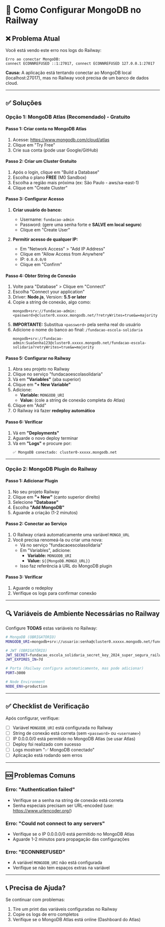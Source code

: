 # 🔧 Como Configurar MongoDB no Railway

## ❌ Problema Atual

Você está vendo este erro nos logs do Railway:
```
Erro ao conectar MongoDB:
connect ECONNREFUSED ::1:27017, connect ECONNREFUSED 127.0.0.1:27017
```

**Causa:** A aplicação está tentando conectar ao MongoDB local (localhost:27017), mas no Railway você precisa de um banco de dados cloud.

---

## ✅ Soluções

### **Opção 1: MongoDB Atlas (Recomendado) - Gratuito**

#### Passo 1: Criar conta no MongoDB Atlas
1. Acesse: https://www.mongodb.com/cloud/atlas
2. Clique em "Try Free"
3. Crie sua conta (pode usar Google/GitHub)

#### Passo 2: Criar um Cluster Gratuito
1. Após o login, clique em "Build a Database"
2. Escolha o plano **FREE** (M0 Sandbox)
3. Escolha a região mais próxima (ex: São Paulo - aws/sa-east-1)
4. Clique em "Create Cluster"

#### Passo 3: Configurar Acesso
1. **Criar usuário do banco:**
   - Username: `fundacao-admin`
   - Password: (gere uma senha forte e **SALVE em local seguro**)
   - Clique em "Create User"

2. **Permitir acesso de qualquer IP:**
   - Em "Network Access" > "Add IP Address"
   - Clique em "Allow Access from Anywhere"
   - IP: `0.0.0.0/0`
   - Clique em "Confirm"

#### Passo 4: Obter String de Conexão
1. Volte para "Database" > Clique em "Connect"
2. Escolha "Connect your application"
3. Driver: **Node.js**, Version: **5.5 or later**
4. Copie a string de conexão, algo como:
   ```
   mongodb+srv://fundacao-admin:<password>@cluster0.xxxxx.mongodb.net/?retryWrites=true&w=majority
   ```
5. **IMPORTANTE:** Substitua `<password>` pela senha real do usuário
6. Adicione o nome do banco ao final: `/fundacao-escola-solidaria`
   ```
   mongodb+srv://fundacao-admin:SuaSenha123@cluster0.xxxxx.mongodb.net/fundacao-escola-solidaria?retryWrites=true&w=majority
   ```

#### Passo 5: Configurar no Railway
1. Abra seu projeto no Railway
2. Clique no serviço "fundacaoescolasolidaria"
3. Vá em **"Variables"** (aba superior)
4. Clique em **"+ New Variable"**
5. Adicione:
   - **Variable:** `MONGODB_URI`
   - **Value:** (cole a string de conexão completa do Atlas)
6. Clique em "Add"
7. O Railway irá fazer **redeploy automático**

#### Passo 6: Verificar
1. Vá em **"Deployments"**
2. Aguarde o novo deploy terminar
3. Vá em **"Logs"** e procure por:
   ```
   ✅ MongoDB conectado: cluster0-xxxxx.mongodb.net
   ```

---

### **Opção 2: MongoDB Plugin do Railway**

#### Passo 1: Adicionar Plugin
1. No seu projeto Railway
2. Clique em **"+ New"** (canto superior direito)
3. Selecione **"Database"**
4. Escolha **"Add MongoDB"**
5. Aguarde a criação (1-2 minutos)

#### Passo 2: Conectar ao Serviço
1. O Railway criará automaticamente uma variável `MONGO_URL`
2. Você precisa renomeá-la ou criar uma nova:
   - Vá no serviço "fundacaoescolasolidaria"
   - Em "Variables", adicione:
     - **Variable:** `MONGODB_URI`
     - **Value:** `${{MongoDB.MONGO_URL}}`
   - Isso faz referência à URL do MongoDB plugin

#### Passo 3: Verificar
1. Aguarde o redeploy
2. Verifique os logs para confirmar conexão

---

## 🔍 Variáveis de Ambiente Necessárias no Railway

Configure **TODAS** estas variáveis no Railway:

```bash
# MongoDB (OBRIGATÓRIO)
MONGODB_URI=mongodb+srv://usuario:senha@cluster0.xxxxx.mongodb.net/fundacao-escola-solidaria?retryWrites=true&w=majority

# JWT (OBRIGATÓRIO)
JWT_SECRET=fundacao_escola_solidaria_secret_key_2024_super_segura_railway
JWT_EXPIRES_IN=7d

# Porta (Railway configura automaticamente, mas pode adicionar)
PORT=3000

# Node Environment
NODE_ENV=production
```

---

## ✅ Checklist de Verificação

Após configurar, verifique:

- [ ] Variável `MONGODB_URI` está configurada no Railway
- [ ] String de conexão está correta (sem `<password>` ou `<username>`)
- [ ] IP 0.0.0.0/0 está permitido no MongoDB Atlas (se usar Atlas)
- [ ] Deploy foi realizado com sucesso
- [ ] Logs mostram "✅ MongoDB conectado"
- [ ] Aplicação está rodando sem erros

---

## 🆘 Problemas Comuns

### Erro: "Authentication failed"
- Verifique se a senha na string de conexão está correta
- Senha especiais precisam ser URL-encoded (use: https://www.urlencoder.org/)

### Erro: "Could not connect to any servers"
- Verifique se o IP 0.0.0.0/0 está permitido no MongoDB Atlas
- Aguarde 1-2 minutos para propagação das configurações

### Erro: "ECONNREFUSED"
- A variável `MONGODB_URI` não está configurada
- Verifique se não tem espaços extras na variável

---

## 📞 Precisa de Ajuda?

Se continuar com problemas:
1. Tire um print das variáveis configuradas no Railway
2. Copie os logs de erro completos
3. Verifique se o MongoDB Atlas está online (Dashboard do Atlas)
